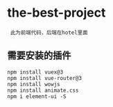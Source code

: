 # the-best-project
```
 此为前端代码，后端在hotel里面
```
## 需要安装的插件
```
npm install vuex@3
npm install vue-router@3
npm install wowjs
npm install animate.css
npm i element-ui -S
```
